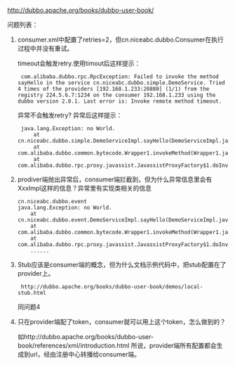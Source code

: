 http://dubbo.apache.org/books/dubbo-user-book/

问题列表：
1. consumer.xml中配置了retries=2，但cn.niceabc.dubbo.Consumer在执行过程中并没有重试。

    timeout会触发retry.使用timout后这样提示：
    
        com.alibaba.dubbo.rpc.RpcException: Failed to invoke the method sayHello in the service cn.niceabc.dubbo.simple.DemoService. Tried 4 times of the providers [192.168.1.233:20880] (1/1) from the registry 224.5.6.7:1234 on the consumer 192.168.1.233 using the dubbo version 2.0.1. Last error is: Invoke remote method timeout.
    
    异常不会触发retry? 异常后这样提示：
    
        java.lang.Exception: no World.
        	at cn.niceabc.dubbo.simple.DemoServiceImpl.sayHello(DemoServiceImpl.java:8)
        	at com.alibaba.dubbo.common.bytecode.Wrapper1.invokeMethod(Wrapper1.java)
        	at com.alibaba.dubbo.rpc.proxy.javassist.JavassistProxyFactory$1.doInvoke(JavassistProxyFactory.java:45)
 
 2. prodiver端抛出异常后，consumer端拦截到，但为什么异常信息里会有XxxImpl这样的信息？异常里有实现类相关的信息

        cn.niceabc.dubbo.event
        java.lang.Exception: no World.
    	    at cn.niceabc.dubbo.event.DemoServiceImpl.sayHello(DemoServiceImpl.java:6)
    	    at com.alibaba.dubbo.common.bytecode.Wrapper1.invokeMethod(Wrapper1.java)
    	    at com.alibaba.dubbo.rpc.proxy.javassist.JavassistProxyFactory$1.doInvoke(JavassistProxyFactory.java:45)
    	    ......
3. Stub应该是consumer端的概念，但为什么文档示例代码中，把stub配置在了provider上。

        http://dubbo.apache.org/books/dubbo-user-book/demos/local-stub.html
    
    同问题4
    
4. 只在provider端配了token，consumer就可以用上这个token，怎么做到的？
   
   如http://dubbo.apache.org/books/dubbo-user-book/references/xml/introduction.html
   所说，provider端所有配置都会生成到url，经由注册中心转播给consumer端。